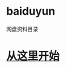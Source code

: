 # baiduyun
网盘资料目录

# [从这里开始](https://github.com/fumoliufenyi/baiduyun/blob/master/%E9%A9%AC%E5%88%97%E4%B8%BB%E4%B9%89.md)
